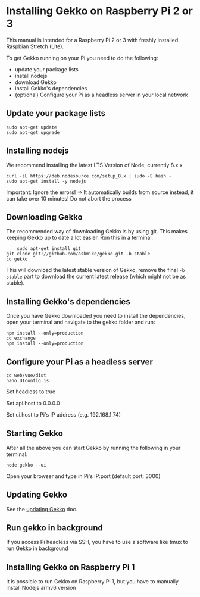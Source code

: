 # Installing Gekko on Raspberry Pi 2 or 3

This manual is intended for a Raspberry Pi 2 or 3 with freshly installed Raspbian Stretch (Lite).

To get Gekko running on your Pi you need to do the following:

- update your package lists
- install nodejs
- download Gekko
- install Gekko's dependencies
- (optional) Configure your Pi as a headless server in your local network

## Update your package lists

    sudo apt-get update
    sudo apt-get upgrade

## Installing nodejs

We recommend installing the latest LTS Version of Node, currently 8.x.x

    curl -sL https://deb.nodesource.com/setup_8.x | sudo -E bash -
    sudo apt-get install -y nodejs

Important: Ignore the errors!
=> It automatically builds from source instead, it can take over 10 minutes! Do not abort the process

## Downloading Gekko

The recommended way of downloading Gekko is by using git. This makes keeping Gekko up to date a lot easier. Run this in a terminal:

        sudo apt-get install git
    git clone git://github.com/askmike/gekko.git -b stable
    cd gekko

This will download the latest stable version of Gekko, remove the final `-b stable` part to download the current latest release (which might not be as stable).

## Installing Gekko's dependencies

Once you have Gekko downloaded you need to install the dependencies, open your terminal and navigate to the gekko folder and run:

    npm install --only=production
    cd exchange
    npm install --only=production

## Configure your Pi as a headless server

    cd web/vue/dist
    nano UIconfig.js

Set headless to true

Set api.host to 0.0.0.0

Set ui.host to Pi's IP address (e.g. 192.168.1.74)

## Starting Gekko

After all the above you can start Gekko by running the following in your terminal:

    node gekko --ui

Open your browser and type in Pi's IP:port (default port: 3000)

## Updating Gekko

See the [updating Gekko](./updating_gekko.md) doc.

## Run gekko in background
If you access Pi headless via SSH, you have to use a software like tmux to run Gekko in background

## Installing Gekko on Raspberry Pi 1
It is possible to run Gekko on Raspberry Pi 1, but you have to manually install Nodejs armv6 version
